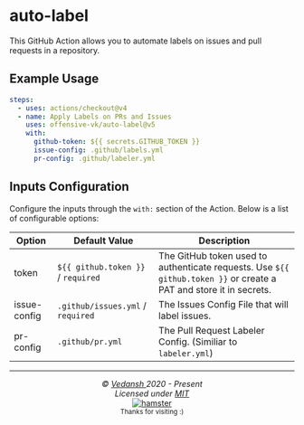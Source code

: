 # auto-label

This GitHub Action allows you to automate labels on issues and pull requests in a repository.

## Example Usage

```yml
steps:
  - uses: actions/checkout@v4
  - name: Apply Labels on PRs and Issues
    uses: offensive-vk/auto-label@v5
    with:
      github-token: ${{ secrets.GITHUB_TOKEN }}
      issue-config: .github/labels.yml
      pr-config: .github/labeler.yml
```

## Inputs Configuration

Configure the inputs through the `with:` section of the Action. Below is a list of configurable options:

| Option    | Default Value                 | Description |
|-----------|-------------------------------|-------------|
| token     | `${{ github.token }}` / `required` | The GitHub token used to authenticate requests. Use `${{ github.token }}` or create a PAT and store it in secrets. |
| issue-config | `.github/issues.yml` / `required` | The Issues Config File that will label issues. |
| pr-config | `.github/pr.yml` | The Pull Request Labeler Config. (Similiar to `labeler.yml`) | 


***

<p align="center">
  <i>&copy; <a href="https://github.com/offensive-vk/">Vedansh </a> 2020 - Present</i><br>
  <i>Licensed under <a href="https://github.com/offensive-vk/auto-issue?tab=MIT-1-ov-file">MIT</a></i><br>
  <a href="https://github.com/TheHamsterBot"><img src="https://i.ibb.co/4KtpYxb/octocat-clean-mini.png" alt="hamster"/></a><br>
  <sup>Thanks for visiting :)</sup>
</p>
